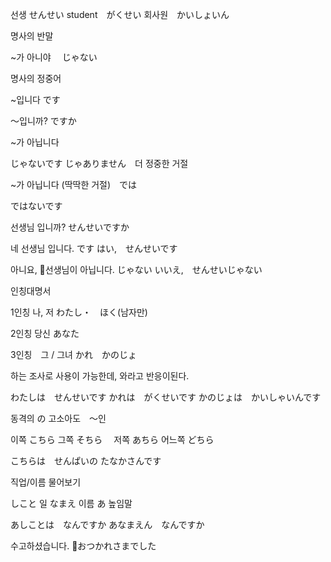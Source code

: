 
선생 せんせい
student　がくせい
회사원　かいしょいん
 
명사의 반말

~가 아니야 　じゃない

명사의 정중어 

~입니다
です

〜입니까? 
ですか

~가 아닙니다 

じゃないです
じゃありません　더 정중한 거절

~가 아닙니다 (딱딱한 거절)　では

ではないです


선생님 입니까?
せんせいですか

네 선생님 입니다. です
はい,　せんせいです

아니요, 선생님이 아닙니다. じゃない
いいえ,　せんせいじゃない



인칭대명서

1인칭 나, 저
わたし・　ほく(남자만)

2인칭 당신
あなた　

3인칭　그 / 그녀
かれ　かのじょ

하는 조사로 사용이 가능한데, 와라고 반응이된다.

わたしは　せんせいです
かれは　がくせいです
かのじょは　かいしゃいんです


동격의 の 고소아도　〜인

이쪽 こちら
그쪽 そちら　
저쪽 あちら
어느쪽  どちら

こちらは　せんぱいの たなかさんです


직업/이름 물어보기

しこと 일 
なまえ 이름
あ 높임말

あしことは　なんですか
あなまえん　なんですか


수고하셨습니다. おつかれさまでした